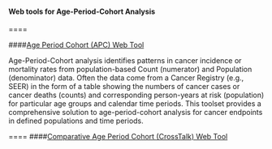 #### Web tools for Age-Period-Cohort Analysis
====

####[Age Period Cohort (APC) Web Tool](https://analysistools.nci.nih.gov/apc/)

Age-Period-Cohort analysis identifies patterns in cancer incidence or mortality rates from population-based Count (numerator) and Population (denominator) data. Often the data come from a Cancer Registry (e.g., SEER) in the form of a table showing the numbers of cancer cases or cancer deaths (counts) and corresponding person-years at risk (population) for particular age groups and calendar time periods. This toolset provides a comprehensive solution to age-period-cohort analysis for cancer endpoints in defined populations and time periods.

====
####[Comparative Age Period Cohort (CrossTalk) Web Tool](https://analysistools.nci.nih.gov/)

